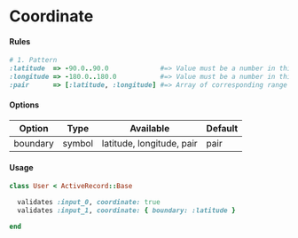 # Coordinate

#### Rules

```ruby
# 1. Pattern
:latitude  => -90.0..90.0             #=> Value must be a number in this range
:longitude => -180.0..180.0           #=> Value must be a number in this range
:pair      => [:latitude, :longitude] #=> Array of corresponding range value
```

#### Options

Option | Type | Available | Default
--- | --- | --- | ---
boundary | symbol | latitude, longitude, pair | pair

#### Usage

```ruby
class User < ActiveRecord::Base

  validates :input_0, coordinate: true
  validates :input_1, coordinate: { boundary: :latitude }

end
```
